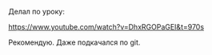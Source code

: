 Делал по уроку:

https://www.youtube.com/watch?v=DhxRGOPaGEI&t=970s


Рекомендую. Даже подкачался по git.
